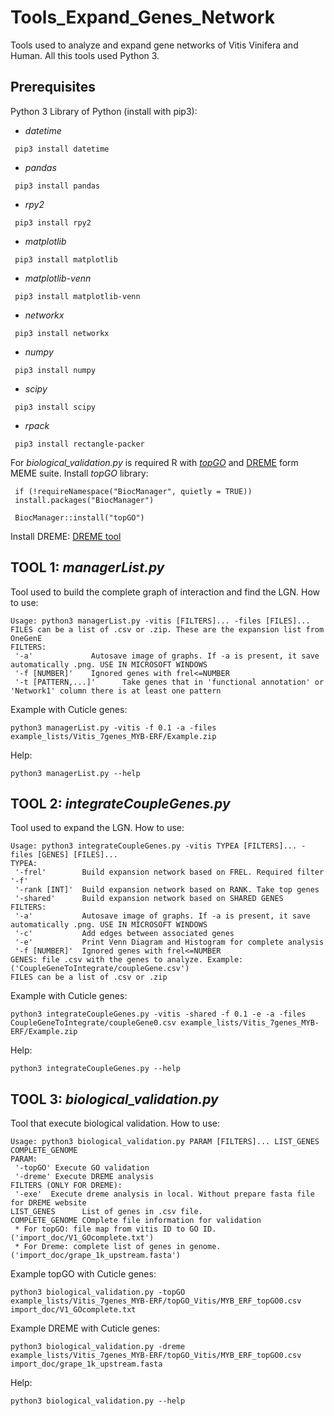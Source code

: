 # Tools_Expand_Genes_Network
 Tools used to analyze and expand gene networks of Vitis Vinifera and Human. All this tools used Python 3.

## Prerequisites
 Python 3
 Library of Python (install with pip3):
   * *datetime*
   ```
    pip3 install datetime
   ```
   * *pandas*
   ```
    pip3 install pandas
   ```
   * *rpy2*
   ```
    pip3 install rpy2
   ```
   * *matplotlib*
   ```
    pip3 install matplotlib
   ```
   * *matplotlib-venn*
   ```
    pip3 install matplotlib-venn
   ```
   * *networkx*
   ```
    pip3 install networkx
   ```
   * *numpy*
   ```
    pip3 install numpy
   ```
   * *scipy*
   ```
    pip3 install scipy
   ```
   * *rpack*
   ```
    pip3 install rectangle-packer
   ```

 
 For *biological_validation.py* is required R with [*topGO*](https://bioconductor.org/packages/release/bioc/html/topGO.html) and [DREME](http://meme-suite.org/doc/dreme.html) form MEME suite.
   Install *topGO* library:
   ```
    if (!requireNamespace("BiocManager", quietly = TRUE))
    install.packages("BiocManager")

    BiocManager::install("topGO")
   ```
   Install DREME: [DREME tool](http://meme-suite.org/doc/download.html)
   
## TOOL 1: *managerList.py*
Tool used to build the complete graph of interaction and find the LGN.
How to use:
```
Usage: python3 managerList.py -vitis [FILTERS]... -files [FILES]...
FILES can be a list of .csv or .zip. These are the expansion list from OneGenE
FILTERS:
 '-a'             Autosave image of graphs. If -a is present, it save automatically .png. USE IN MICROSOFT WINDOWS
 '-f [NUMBER]'    Ignored genes with frel<=NUMBER
 '-t [PATTERN,...]'      Take genes that in 'functional annotation' or 'Network1' column there is at least one pattern
```
Example with Cuticle genes:
```
python3 managerList.py -vitis -f 0.1 -a -files example_lists/Vitis_7genes_MYB-ERF/Example.zip
```
Help:
```
python3 managerList.py --help
```

## TOOL 2: *integrateCoupleGenes.py*
Tool used to expand the LGN.
How to use:
```
Usage: python3 integrateCoupleGenes.py -vitis TYPEA [FILTERS]... -files [GENES] [FILES]...
TYPEA:
 '-frel'        Build expansion network based on FREL. Required filter '-f'
 '-rank [INT]'  Build expansion network based on RANK. Take top genes
 '-shared'      Build expansion network based on SHARED GENES
FILTERS:
 '-a'           Autosave image of graphs. If -a is present, it save automatically .png. USE IN MICROSOFT WINDOWS
 '-c'           Add edges between associated genes
 '-e'           Print Venn Diagram and Histogram for complete analysis
 '-f [NUMBER]'  Ignored genes with frel<=NUMBER
GENES: file .csv with the genes to analyze. Example: ('CoupleGeneToIntegrate/coupleGene.csv')
FILES can be a list of .csv or .zip
```
Example with Cuticle genes:
```
python3 integrateCoupleGenes.py -vitis -shared -f 0.1 -e -a -files CoupleGeneToIntegrate/coupleGene0.csv example_lists/Vitis_7genes_MYB-ERF/Example.zip
```
Help:
```
python3 integrateCoupleGenes.py --help
```

## TOOL 3: *biological_validation.py*
Tool that execute biological validation.
How to use:
```
Usage: python3 biological_validation.py PARAM [FILTERS]... LIST_GENES COMPLETE_GENOME
PARAM:
 '-topGO' Execute GO validation
 '-dreme' Execute DREME analysis
FILTERS (ONLY FOR DREME):
 '-exe'  Execute dreme analysis in local. Without prepare fasta file for DREME website
LIST_GENES      List of genes in .csv file.
COMPLETE_GENOME COmplete file information for validation
 * For topGO: file map from vitis ID to GO ID. ('import_doc/V1_GOcomplete.txt')
 * For Dreme: complete list of genes in genome. ('import_doc/grape_1k_upstream.fasta')
```
Example topGO with Cuticle genes:
```
python3 biological_validation.py -topGO example_lists/Vitis_7genes_MYB-ERF/topGO_Vitis/MYB_ERF_topGO0.csv import_doc/V1_GOcomplete.txt
```
Example DREME with Cuticle genes:
```
python3 biological_validation.py -dreme example_lists/Vitis_7genes_MYB-ERF/topGO_Vitis/MYB_ERF_topGO0.csv import_doc/grape_1k_upstream.fasta
```
Help:
```
python3 biological_validation.py --help
```

